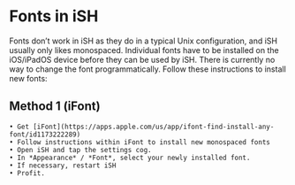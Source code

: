# Fonts in iSH

Fonts don’t work in iSH as they do in a typical Unix configuration, and iSH usually only likes monospaced. Individual fonts have to be installed on the iOS/iPadOS device before they can be used by iSH. There is currently no way to change the font programmatically. Follow these instructions to install new fonts:

## Method 1 (iFont)
    • Get [iFont](https://apps.apple.com/us/app/ifont-find-install-any-font/id1173222289)
    • Follow instructions within iFont to install new monospaced fonts
    • Open iSH and tap the settings cog.
    • In *Appearance* / *Font*, select your newly installed font.
    • If necessary, restart iSH
    • Profit.

